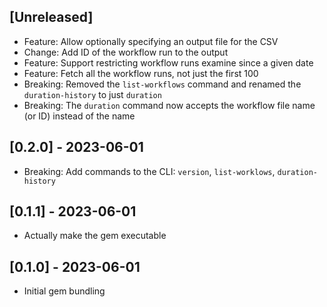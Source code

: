 ## [Unreleased]

- Feature: Allow optionally specifying an output file for the CSV
- Change: Add ID of the workflow run to the output
- Feature: Support restricting workflow runs examine since a given date
- Feature: Fetch all the workflow runs, not just the first 100
- Breaking: Removed the `list-workflows` command and renamed the `duration-history` to just `duration`
- Breaking: The `duration` command now accepts the workflow file name (or ID) instead of the name

## [0.2.0] - 2023-06-01

- Breaking: Add commands to the CLI: `version`, `list-worklows`, `duration-history`

## [0.1.1] - 2023-06-01

- Actually make the gem executable

## [0.1.0] - 2023-06-01

- Initial gem bundling
